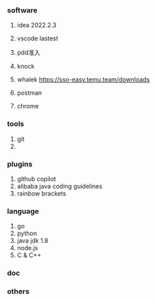 
### software

1. idea 2022.2.3
2. vscode lastest

1. pdd准入
2. knock
3. whalek https://sso-easy.temu.team/downloads
4. postman
5. chrome


### tools

1. git
2. 

### plugins

1. github copilot
2. alibaba java coding guidelines
3. rainbow brackets


### language

1. go
2. python
3. java jdk 1.8
4. node.js
5. C & C++


### doc

### others

